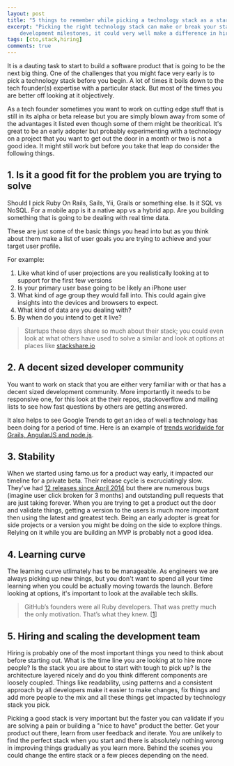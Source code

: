 ```yaml
---
layout: post
title: "5 things to remember while picking a technology stack as a startup"
excerpt: "Picking the right technology stack can make or break your startup endeavor. Apart from this impacting your 
	development milestones, it could very well make a difference in hiring and scaling up."
tags: [cto,stack,hiring]
comments: true
---
```


It is a dauting task to start to build a software product that is going to be the next big thing. One of the challenges
that you might face very early is to pick a technology stack before you begin. A lot of times it boils down to the tech
founder(s) expertise with a particular stack. But most of the times you are better off looking at it objectively.    

As a tech founder sometimes you want to work on cutting edge stuff that is still in its alpha or beta release but you are
simply blown away from some of the advantages it listed even though some of them might be theoritical. It's great to be 
an early adopter but probably experimenting with a technology on a project that you want to get out the door in a month 
or two is not a good idea. It might still work but before you take that leap do consider the following things.

## 1. Is it a good fit for the problem you are trying to solve
Should I pick Ruby On Rails, Sails, Yii, Grails or something else. Is it SQL vs NoSQL. For a mobile app is it a native 
app vs a hybrid app. Are you building something that is going to be dealing with real time data. 

These are just some of the basic things you head into but as you think about them make a list of user goals you are trying
to achieve and your target user profile. 

For example:
1. Like what kind of user projections are you realistically looking at to support for the first few versions
2. Is your primary user base going to be likely an iPhone user
3. What kind of age group they would fall into. This could again give insights into the devices and browsers to
	expect.
4. What kind of data are you dealing with?
5. By when do you intend to get it live?
	
>Startups these days share so much about their stack; you could even look at what others have used to solve a similar
and look at options at places like [stackshare.io](http://stackshare.io/trending/tools)

## 2. A decent sized developer community 
You want to work on stack that you are either very familiar with or that has a decent sized development community. More 
importantly it needs to be responsive one, for this look at the their repos, stackoverflow and mailing lists to see how 
fast questions by others are getting answered.

It also helps to see Google Trends to get an idea of well a technology has been doing for a period of time. Here is an
example of [trends worldwide for Grails, AngularJS and node.js](https://www.google.co.in/trends/explore#q=famo.us%2C%20%2Fm%2F0dj45_%2C%20%2Fm%2F0bbxf89%2C%20angularjs&cmpt=q&tz=).

## 3. Stability 
When we started using famo.us for a product way early, it impacted our timeline for a private beta. Their release cycle
is excruciatingly slow. They've had [12 releases since April 2014](https://github.com/Famous/famous/releases) but 
there are numerous bugs (imagine user click broken for 3 months) and outstanding pull requests that are just taking 
forever. When you are trying to get a product out the door and validate things, getting a version to the users is 
much more important then using the latest and greatest tech. Being an early adopter is great for side projects or a 
version you might be doing on the side to explore things. Relying on it while you are building an MVP is probably not a good idea.

## 4. Learning curve
The learning curve utlimately has to be manageable. As engineers we are always picking up new things, but you don't want
to spend all your time learning when you could be actually moving towards the launch. Before looking at options, it's 
important to look at the available tech skills.

>GitHub’s founders were all Ruby developers. That was pretty much the only motivation. That’s what they knew.
>\[[1](https://www.safaribooksonline.com/library/view/hello-startup/9781491910016/ch04.html)]

## 5. Hiring and scaling the development team
Hiring is probably one of the most important things you need to think about before starting out. What is the time line
you are looking at to hire more people? Is the stack you are about to start with tough to pick up? Is the architecture 
layered nicely and do you think different components are loosely coupled. Things like readability, using patterns and a
consistent approach by all developers make it easier to make changes, fix things and add more people to the
mix and all these things get impacted by technology stack you pick. 

Picking a good stack is very important but the faster you can validate if you are solving a 
pain or building a "nice to have" product the better. Get your product out there, learn from user feedback and iterate. 
You are unlikely to find the perfect stack when you start and there is absolutely nothing wrong in improving things 
gradually as you learn more. Behind the scenes you could change the entire stack or a few pieces depending 
on the need.   

